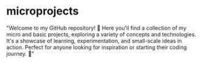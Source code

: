 # microprojects
"Welcome to my GitHub repository! 🎉 Here you'll find a collection of my micro and basic projects, exploring a variety of concepts and technologies. It's a showcase of learning, experimentation, and small-scale ideas in action. Perfect for anyone looking for inspiration or starting their coding journey. 🚀"
